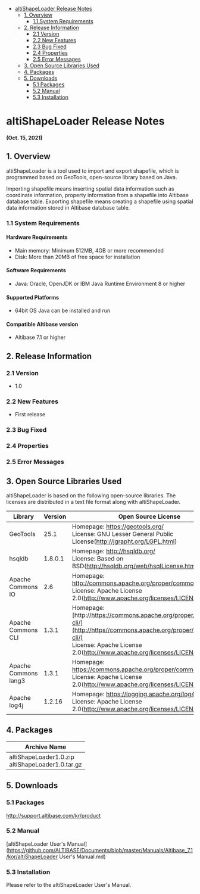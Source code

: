 

- [altiShapeLoader Release Notes](#altishapeloader-release-notes)
  - [1. Overview](#1-overview)
    - [1.1 System Requirements](#11-system-requirements)
  - [2. Release Information](#2-release-information)
    - [2.1 Version](#21-version)
    - [2.2 New Features](#22-new-features)
    - [2.3 Bug Fixed](#23-bug-fixed)
    - [2.4 Properties](#24-properties)
    - [2.5 Error Messages](#25-error-messages)
  - [3. Open Source Libraries Used](#3-open-source-libraries-used)
  - [4. Packages](#4-packages)
  - [5. Downloads](#5-downloads)
    - [5.1 Packages](#51-packages)
    - [5.2 Manual](#52-manual)
    - [5.3 Installation](#53-installation)



# altiShapeLoader Release Notes

**(Oct. 15, 2021)**

## 1. Overview

altiShapeLoader is a tool used to import and export shapefile, which is programmed based on GeoTools, open-source library based on Java.

Importing shapefile means inserting spatial data information such as coordinate information, property information from a shapefile into Altibase database table. Exporting shapefile means creating a shapefile using spatial data information stored in Altibase database table. 

### 1.1 System Requirements

#### Hardware Requirements

- Main memory: Minimum 512MB, 4GB or more recommended
- Disk: More than 20MB of free space for installation

#### Software Requirements

- Java: Oracle, OpenJDK or IBM Java Runtime Environment 8 or higher

#### Supported Platforms

- 64bit OS Java can be installed and run

#### Compatible Altibase version

- Altibase 7.1 or higher



## 2. Release Information

### 2.1 Version

- 1.0

### 2.2 New Features

- First release

### 2.3 Bug Fixed

### 2.4 Properties

### 2.5 Error Messages



## 3. Open Source Libraries Used

altiShapeLoader is based on the following open-source libraries. The licenses are distributed in a text file format along with altiShapeLoader.

| Library              | Version | Open Source License                                          |
| -------------------- | ------- | ------------------------------------------------------------ |
| GeoTools             | 25.1    | Homepage: https://geotools.org/ <br />License: GNU Lesser General Public License(http://jgrapht.org/LGPL.html) |
| hsqldb               | 1.8.0.1 | Homepage: http://hsqldb.org/ <br />License: Based on BSD(http://hsqldb.org/web/hsqlLicense.html) |
| Apache Commons IO    | 2.6     | Homepage: http://commons.apache.org/proper/commons-io/ <br />License: Apache License 2.0(http://www.apache.org/licenses/LICENSE-2.0.txt) |
| Apache Commons CLI   | 1.3.1   | Homepage: [http://https://commons.apache.org/proper/commons-cli/](http://https//commons.apache.org/proper/commons-cli/) <br />License: Apache License 2.0(http://www.apache.org/licenses/LICENSE-2.0.txt) |
| Apache Commons lang3 | 1.3.1   | Homepage: https://commons.apache.org/proper/commons-lang/ <br />License: Apache License 2.0(http://www.apache.org/licenses/LICENSE-2.0.txt) |
| Apache log4j         | 1.2.16  | Homepage: https://logging.apache.org/log4j/ <br />License: Apache License 2.0(http://www.apache.org/licenses/LICENSE-2.0.txt) |

## 4. Packages

| Archive Name                                         |
| ---------------------------------------------------- |
| altiShapeLoader1.0.zip<br/>altiShapeLoader1.0.tar.gz |



## 5. Downloads

### 5.1 Packages

http://support.altibase.com/kr/product

### 5.2 Manual

[altiShapeLoader User's Manual](https://github.com/ALTIBASE/Documents/blob/master/Manuals/Altibase_7.1/kor/altiShapeLoader User's Manual.md)

### 5.3 Installation

Please refer to the altiShapeLoader User's Manual.